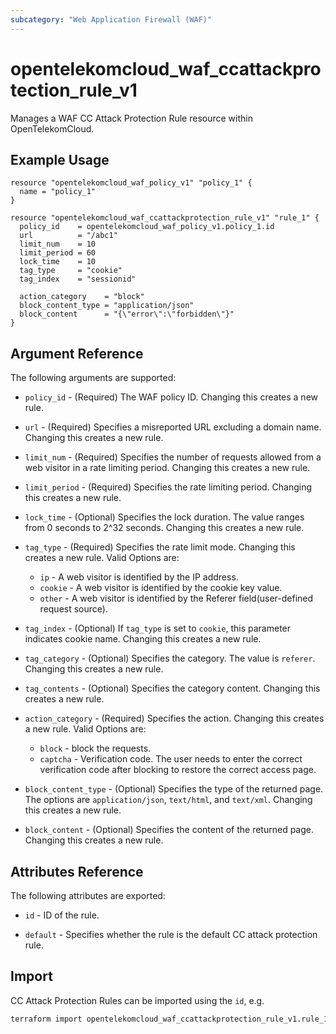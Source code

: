 ```yaml
---
subcategory: "Web Application Firewall (WAF)"
---
```


# opentelekomcloud_waf_ccattackprotection_rule_v1

Manages a WAF CC Attack Protection Rule resource within OpenTelekomCloud.

## Example Usage

```hcl
resource "opentelekomcloud_waf_policy_v1" "policy_1" {
  name = "policy_1"
}

resource "opentelekomcloud_waf_ccattackprotection_rule_v1" "rule_1" {
  policy_id    = opentelekomcloud_waf_policy_v1.policy_1.id
  url          = "/abc1"
  limit_num    = 10
  limit_period = 60
  lock_time    = 10
  tag_type     = "cookie"
  tag_index    = "sessionid"

  action_category    = "block"
  block_content_type = "application/json"
  block_content      = "{\"error\":\"forbidden\"}"
}
```

## Argument Reference

The following arguments are supported:

* `policy_id` - (Required) The WAF policy ID. Changing this creates a new rule.

* `url` - (Required) Specifies a misreported URL excluding a domain name. Changing this creates a new rule.

* `limit_num` - (Required) Specifies the number of requests allowed from a web visitor in a rate limiting period. Changing this creates a new rule.

* `limit_period` - (Required) Specifies the rate limiting period. Changing this creates a new rule.

* `lock_time` - (Optional) Specifies the lock duration. The value ranges from 0 seconds to 2^32 seconds. Changing this creates a new rule.

* `tag_type` - (Required) Specifies the rate limit mode. Changing this creates a new rule. Valid Options are:
  * `ip` - A web visitor is identified by the IP address.
  * `cookie` - A web visitor is identified by the cookie key value.
  * `other` - A web visitor is identified by the Referer field(user-defined request source).

* `tag_index` - (Optional) If `tag_type` is set to `cookie`, this parameter indicates cookie name. Changing this creates a new rule.

* `tag_category` - (Optional) Specifies the category. The value is `referer`. Changing this creates a new rule.

* `tag_contents` - (Optional) Specifies the category content. Changing this creates a new rule.

* `action_category` - (Required) Specifies the action. Changing this creates a new rule. Valid Options are:
  * `block` - block the requests.
  * `captcha` - Verification code. The user needs to enter the correct verification code after blocking to restore the correct access page.

* `block_content_type` - (Optional) Specifies the type of the returned page. The options are `application/json`, `text/html`, and `text/xml`. Changing this creates a new rule.

* `block_content` - (Optional) Specifies the content of the returned page. Changing this creates a new rule.


## Attributes Reference

The following attributes are exported:

* `id` -  ID of the rule.

* `default` - Specifies whether the rule is the default CC attack protection rule.

## Import

CC Attack Protection Rules can be imported using the `id`, e.g.

```sh
terraform import opentelekomcloud_waf_ccattackprotection_rule_v1.rule_1 7117d38e-4c8f-4624-a505-bd96b97d024c
```
